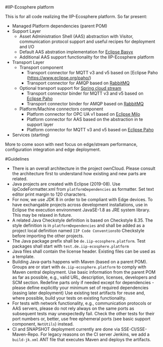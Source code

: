 #IIP-Ecosphere platform

This is for all code realizing the IIP-Ecosphere platform. So far present:
* Managed Platform dependencies (parent POM)
* Support Layer
    * Asset Administration Shell (AAS) abstraction with Visitor, communication protocol support and useful recipes for deployment and I/O
    * Default AAS abstration implementation for [Eclipse Basyx](https://www.eclipse.org/basyx/)
    * Additional AAS support functionality for the IIP-Ecosphere platform
* Transport Layer
    * Transport component
         * Transport connector for MQTT v3 and v5 based on [Eclipse Paho (https://www.eclipse.org/paho/)
         * Transport connector for AMQP based on [RabbitMQ](https://www.rabbitmq.com/)
    * Optional transport support for [Spring cloud stream](https://spring.io/projects/spring-cloud-stream)
         * Transport connector binder for MQTT v3 and v5 based on [Eclipse Paho](https://www.eclipse.org/paho/)
         * Transport connector binder for AMQP based on [RabbitMQ](https://www.rabbitmq.com/)
    * Platform/Machine connectors component
       * Platform connector for OPC UA v1 based on [Eclipse Milo](https://projects.eclipse.org/projects/iot.milo)
       * Platform connector for AAS based on the abstraction in te support layer
       * Platform connector for MQTT v3 and v5 based on [Eclipse Paho](https://www.eclipse.org/paho/)
 * Services (starting)

More to come soon with next focus on edge/stream performance, configuration integration and edge deployment. 

#Guidelines
* There is an overall architecture in the project ownCloud. Please consult the architecture first to understand 
  how existing and new parts are related.
* Java projects are created with Eclipse (2019-08). Use iipCodeFormatter.xml
  from ``platformDependencies`` as formatter. Set text editor print margin to 120 characters.
* For now, we use JDK 8 in order to be compliant with Edge devices. To have exchangable projects across development 
  installations, use in Eclipse the execution environment JavaSE-1.8 as JRE system library. This may be relaxed in 
  future.
* A related Java Checkstyle definition is based on Checkstyle 8.35. The style 
  definition is in ``platformDependencies`` and shall be added as a project 
  local definition named ``IIP Code Conventions``to Checkstyle before importing 
  the other projects.
* The Java package prefix shall be ``de.iip-ecosphere.platform``. Test packages shall start with ``test.de.iip-ecosphere.platform`` 
* Java files shall contain the license header. Existing files can be used as a template.
* Building Java-parts happens with Maven (based on a parent POM). Groups are or start with ``de.iip-ecosphere.platform`` to comply with Maven central deployment. Use basic information from the parent 
  POM as far as possible, e.g., valid URL, description, licenses, developers and SCM section. Redefine parts only if 
  needed except for dependencies - please define explicitly your minimum set of required dependencies (easing later
  deployment) Use existing test artifacts for reuse and, where possible, build your tests on existing functionality. 
* For tests with network functionality, e.g., communication protocols or AAS servers, please do not rely always on the
  same ports as subsequent tests may unexpectedly fail. Check the other tests for their port numbers or, better, 
  use free ephemeral ports (see basic support component, ``NetUtils``) instead.
* CI and SNAPSHOT deployment currently are done via SSE-CI/SSE-Maven-Repo. 
  For legacy reasons on the CI server Jenkins, we add a ``build-jk.xml`` ANT 
  file that executes Maven and deploys the artifacts.
